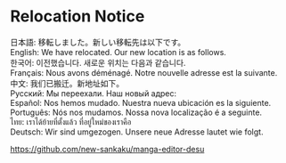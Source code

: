 # Relocation Notice

日本語: 移転しました。新しい移転先は以下です。  
English: We have relocated. Our new location is as follows.  
한국어: 이전했습니다. 새로운 위치는 다음과 같습니다.  
Français: Nous avons déménagé. Notre nouvelle adresse est la suivante.  
中文: 我们已搬迁。新地址如下。  
Русский: Мы переехали. Наш новый адрес:  
Español: Nos hemos mudado. Nuestra nueva ubicación es la siguiente.  
Português: Nós nos mudamos. Nossa nova localização é a seguinte.  
ไทย: เราได้ย้ายที่ตั้งแล้ว ที่อยู่ใหม่ของเราคือ  
Deutsch: Wir sind umgezogen. Unsere neue Adresse lautet wie folgt.

https://github.com/new-sankaku/manga-editor-desu
